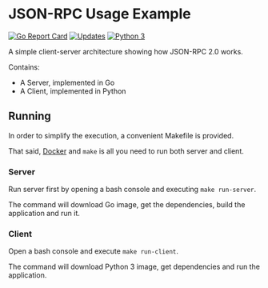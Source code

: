 # JSON-RPC Usage Example

[![Go Report Card](https://goreportcard.com/badge/github.com/giefferre/jsonrpc-usage-example)](https://goreportcard.com/report/github.com/giefferre/jsonrpc-usage-example) [![Updates](https://pyup.io/repos/github/giefferre/jsonrpc-usage-example/shield.svg)](https://pyup.io/repos/github/giefferre/jsonrpc-usage-example/) [![Python 3](https://pyup.io/repos/github/giefferre/jsonrpc-usage-example/python-3-shield.svg)](https://pyup.io/repos/github/giefferre/jsonrpc-usage-example/)

A simple client-server architecture showing how JSON-RPC 2.0 works.

Contains:

- A Server, implemented in Go
- A Client, implemented in Python

## Running

In order to simplify the execution, a convenient Makefile is provided.

That said, [Docker](https://www.docker.com/community-edition) and `make` is all you need to run both server and client.

### Server

Run server first by opening a bash console and executing `make run-server`.

The command will download Go image, get the dependencies, build the application and run it.

### Client

Open a bash console and execute `make run-client`.

The command will download Python 3 image, get dependencies and run the application.